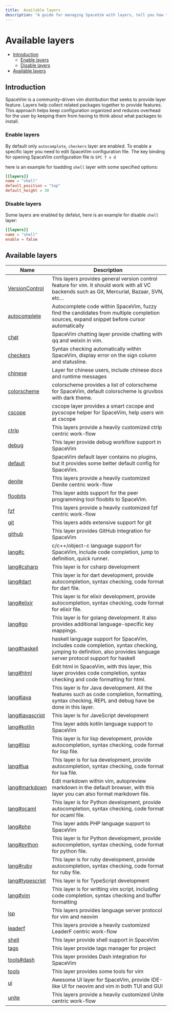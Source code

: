 ```yaml
---
title:  Available layers
description: "A guide for managing SpaceVim with layers, tell you how to enable and disable a layer, also list all available layers in SpaceVim"
---
```


# Available layers

<!-- vim-markdown-toc GFM -->

- [Introduction](#introduction)
  - [Enable layers](#enable-layers)
  - [Disable layers](#disable-layers)
- [Available layers](#available-layers)

<!-- vim-markdown-toc -->

## Introduction

SpaceVim is a community-driven vim distribution that seeks to provide layer feature.
Layers help collect related packages together to provide features.
This approach helps keep configuration organized and reduces overhead for the user by
keeping them from having to think about what packages to install.

### Enable layers

By default only `autocomplete`, `checkers` layer are enabled. To enable a specific layer
you need to edit SpaceVim configuration file. The key binding for opening SpaceVim 
configuration file is `SPC f v d`

here is an example for loadding `shell` layer with some specified options:

```toml
[[layers]]
name = "shell"
default_position = "top"
default_height = 30
```

### Disable layers

Some layers are enabled by defalut, here is an example for disable `shell` layer:

```toml
[[layers]]
name = "shell"
enable = false
```

<!-- SpaceVim layer list start -->

## Available layers

| Name                                | Description                                                                                                                                                         |
| ----------------------------------- | ------------------------------------------------------------------------------------------------------------------------------------------------------------------- |
| [VersionControl](VersionControl/)   | This layers provides general version control feature for vim. It should work with all VC backends such as Git, Mercurial, Bazaar, SVN, etc…                         |
| [autocomplete](autocomplete/)       | Autocomplete code within SpaceVim, fuzzy find the candidates from multiple completion sources, expand snippet before cursor automatically                           |
| [chat](chat/)                       | SpaceVim chatting layer provide chatting with qq and weixin in vim.                                                                                                 |
| [checkers](checkers/)               | Syntax checking automatically within SpaceVim, display error on the sign column and statusline.                                                                     |
| [chinese](chinese/)                 | Layer for chinese users, include chinese docs and runtime messages                                                                                                  |
| [colorscheme](colorscheme/)         | colorscheme provides a list of colorscheme for SpaceVim, default colorscheme is gruvbox with dark theme.                                                            |
| [cscope](cscope/)                   | cscope layer provides a smart cscope and pycscope helper for SpaceVim, help users win at cscope                                                                     |
| [ctrlp](ctrlp/)                     | This layers provide a heavily customized ctrlp centric work-flow                                                                                                    |
| [debug](debug/)                     | This layer provide debug workflow support in SpaceVim                                                                                                               |
| [default](default/)                 | SpaceVim default layer contains no plugins, but It provides some better default config for SpaceVim.                                                                |
| [denite](denite/)                   | This layers provide a heavily customized Denite centric work-flow                                                                                                   |
| [floobits](floobits/)               | This layer adds support for the peer programming tool floobits to SpaceVim.                                                                                         |
| [fzf](fzf/)                         | This layers provide a heavily customized fzf centric work-flow                                                                                                      |
| [git](git/)                         | This layers adds extensive support for git                                                                                                                          |
| [github](github/)                   | This layer provides GitHub integration for SpaceVim                                                                                                                 |
| [lang#c](lang/c/)                   | c/c++/object-c language support for SpaceVim, include code completion, jump to definition, quick runner.                                                            |
| [lang#csharp](lang/csharp/)         | This layer is for csharp development                                                                                                                                |
| [lang#dart](lang/dart/)             | This layer is for dart development, provide autocompletion, syntax checking, code format for dart file.                                                             |
| [lang#elixir](lang/elixir/)         | This layer is for elixir development, provide autocompletion, syntax checking, code format for elixir file.                                                         |
| [lang#go](lang/go/)                 | This layer is for golang development. It also provides additional language-specific key mappings.                                                                   |
| [lang#haskell](lang/haskell/)       | haskell language support for SpaceVim, includes code completion, syntax checking, jumping to definition, also provides language server protocol support for haskell |
| [lang#html](lang/html/)             | Edit html in SpaceVim, with this layer, this layer provides code completion, syntax checking and code formatting for html.                                          |
| [lang#java](lang/java/)             | This layer is for Java development. All the features such as code completion, formatting, syntax checking, REPL and debug have be done in this layer.               |
| [lang#javascript](lang/javascript/) | This layer is for JaveScript development                                                                                                                            |
| [lang#kotlin](lang/kotlin/)         | This layer adds kotlin language support to SpaceVim                                                                                                                 |
| [lang#lisp](lang/lisp/)             | This layer is for lisp development, provide autocompletion, syntax checking, code format for lisp file.                                                             |
| [lang#lua](lang/lua/)               | This layer is for lua development, provide autocompletion, syntax checking, code format for lua file.                                                               |
| [lang#markdown](lang/markdown/)     | Edit markdown within vim, autopreview markdown in the default browser, with this layer you can also format markdown file.                                           |
| [lang#ocaml](lang/ocaml/)           | This layer is for Python development, provide autocompletion, syntax checking, code format for ocaml file.                                                          |
| [lang#php](lang/php/)               | This layer adds PHP language support to SpaceVim                                                                                                                    |
| [lang#python](lang/python/)         | This layer is for Python development, provide autocompletion, syntax checking, code format for python file.                                                         |
| [lang#ruby](lang/ruby/)             | This layer is for ruby development, provide autocompletion, syntax checking, code format for ruby file.                                                             |
| [lang#typescript](lang/typescript/) | This layer is for TypeScript development                                                                                                                            |
| [lang#vim](lang/vim/)               | This layer is for writting vim script, including code completion, syntax checking and buffer formatting                                                             |
| [lsp](language-server-protocol/)    | This layers provides language server protocol for vim and neovim                                                                                                    |
| [leaderf](leaderf/)                 | This layers provide a heavily customized LeaderF centric work-flow                                                                                                  |
| [shell](shell/)                     | This layer provide shell support in SpaceVim                                                                                                                        |
| [tags](tags/)                       | This layer provide tags manager for project                                                                                                                         |
| [tools#dash](tools/dash/)           | This layer provides Dash integration for SpaceVim                                                                                                                   |
| [tools](tools/)                     | This layer provides some tools for vim                                                                                                                              |
| [ui](ui/)                           | Awesome UI layer for SpaceVim, provide IDE-like UI for neovim and vim in both TUI and GUI                                                                           |
| [unite](unite/)                     | This layers provide a heavily customized Unite centric work-flow                                                                                                    |

<!-- SpaceVim layer list end -->

<!-- vim:set nowrap: -->
